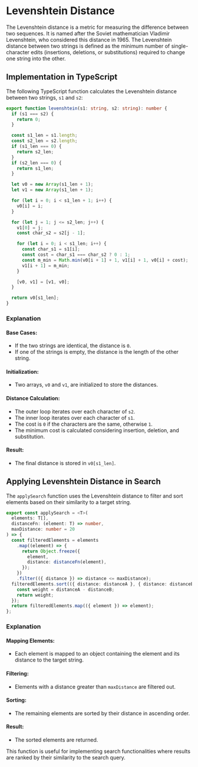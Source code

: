 # Levenshtein Distance

The Levenshtein distance is a metric for measuring the difference between two sequences. It is named after the Soviet mathematician Vladimir Levenshtein, who considered this distance in 1965. The Levenshtein distance between two strings is defined as the minimum number of single-character edits (insertions, deletions, or substitutions) required to change one string into the other.

## Implementation in TypeScript

The following TypeScript function calculates the Levenshtein distance between two strings, `s1` and `s2`:

```typescript
export function levenshtein(s1: string, s2: string): number {
  if (s1 === s2) {
    return 0;
  }

  const s1_len = s1.length;
  const s2_len = s2.length;
  if (s1_len === 0) {
    return s2_len;
  }
  if (s2_len === 0) {
    return s1_len;
  }

  let v0 = new Array(s1_len + 1);
  let v1 = new Array(s1_len + 1);

  for (let i = 0; i < s1_len + 1; i++) {
    v0[i] = i;
  }

  for (let j = 1; j <= s2_len; j++) {
    v1[0] = j;
    const char_s2 = s2[j - 1];

    for (let i = 0; i < s1_len; i++) {
      const char_s1 = s1[i];
      const cost = char_s1 === char_s2 ? 0 : 1;
      const m_min = Math.min(v0[i + 1] + 1, v1[i] + 1, v0[i] + cost);
      v1[i + 1] = m_min;
    }

    [v0, v1] = [v1, v0];
  }

  return v0[s1_len];
}
```

### Explanation

#### **Base Cases**:

- If the two strings are identical, the distance is `0`.
- If one of the strings is empty, the distance is the length of the other string.

#### **Initialization**:

- Two arrays, `v0` and `v1`, are initialized to store the distances.

#### **Distance Calculation**:

- The outer loop iterates over each character of `s2`.
- The inner loop iterates over each character of `s1`.
- The cost is `0` if the characters are the same, otherwise `1`.
- The minimum cost is calculated considering insertion, deletion, and substitution.

#### **Result**:

- The final distance is stored in `v0[s1_len]`.

## Applying Levenshtein Distance in Search

The `applySearch` function uses the Levenshtein distance to filter and sort elements based on their similarity to a target string.

```typescript
export const applySearch = <T>(
  elements: T[],
  distanceFn: (element: T) => number,
  maxDistance: number = 20
) => {
  const filteredElements = elements
    .map((element) => {
      return Object.freeze({
        element,
        distance: distanceFn(element),
      });
    })
    .filter(({ distance }) => distance <= maxDistance);
  filteredElements.sort(({ distance: distanceA }, { distance: distanceB }) => {
    const weight = distanceA - distanceB;
    return weight;
  });
  return filteredElements.map(({ element }) => element);
};
```

### Explanation

#### **Mapping Elements**:

- Each element is mapped to an object containing the element and its distance to the target string.

#### **Filtering**:

- Elements with a distance greater than `maxDistance` are filtered out.

#### **Sorting**:

- The remaining elements are sorted by their distance in ascending order.

#### **Result**:

- The sorted elements are returned.

This function is useful for implementing search functionalities where results are ranked by their similarity to the search query.
